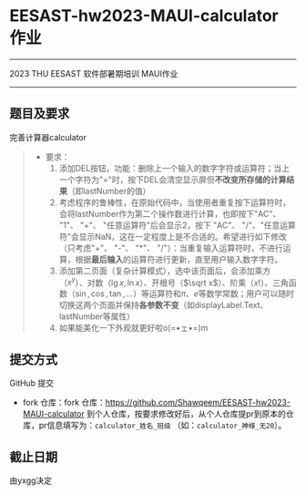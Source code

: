 # EESAST-hw2023-MAUI-calculator 作业

------

2023 THU EESAST 软件部暑期培训 MAUI作业

------

## 题目及要求

完善计算器calculator

> - 要求：
>   1. 添加DEL按钮，功能：删除上一个输入的数字字符或运算符；当上一个字符为"="时，按下DEL会清空显示屏但**不改变所存储的计算结果**（即lastNumber的值）
>   2. 考虑程序的鲁棒性，在原始代码中，当使用者重复按下运算符时，会将lastNumber作为第二个操作数进行计算，也即按下"AC"、 "1"、 "+"、 "任意运算符"后会显示2，按下 "AC"、 "/"、"任意运算符"会显示NaN，这在一定程度上是不合适的。希望进行如下修改（只考虑"+"、 "-"、 "*"、 "/"）：当重复输入运算符时，不进行运算，根据**最后输入**的运算符进行更新，直至用户输入数字字符。
>   3. 添加第二页面（复杂计算模式），选中该页面后，会添加乘方（$x^y$）、对数（$\lg x,\ln x$）、开根号（$\sqrt x$）、阶乘（$x!$）、三角函数（$\sin,\cos,\tan,...$）等运算符和$\pi$、$e$等数学常数；用户可以随时切换这两个页面并保持**各参数不变**（如displayLabel.Text、lastNumber等属性）
>   4. 如果能美化一下外观就更好啦o(=•ェ•=)m

## 提交方式

GitHub 提交

- fork 仓库：fork 仓库：https://github.com/Shawqeem/EESAST-hw2023-MAUI-calculator 到个人仓库，按要求修改好后，从个人仓库提pr到原本的仓库，pr信息填写为：`calculator_姓名_班级` （如：`calculator_神様_无20`）。
## 截止日期

由yxgg决定
